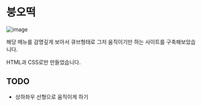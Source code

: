 # 붕오떡

![image](https://github.com/ironhiro/bungodduk/assets/6630745/75b89ff5-184c-4995-8102-ecb36fdba039)


해당 메뉴를 감명깊게 보아서 큐브형태로 그저 움직이기만 하는 사이트를 구축해보았습니다.

HTML과 CSS로만 만들었습니다.

## TODO
- 상하좌우 선형으로 움직이게 하기
